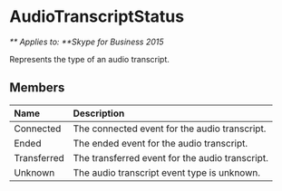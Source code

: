 
# AudioTranscriptStatus


_** Applies to: **Skype for Business 2015_

Represents the type of an audio transcript.

## Members



| <strong>Name</strong> | <strong>Description</strong>                    |
|:----------------------|:------------------------------------------------|
| Connected             | The connected event for the audio transcript.   |
| Ended                 | The ended event for the audio transcript.       |
| Transferred           | The transferred event for the audio transcript. |
| Unknown               | The audio transcript event type is unknown.     |


